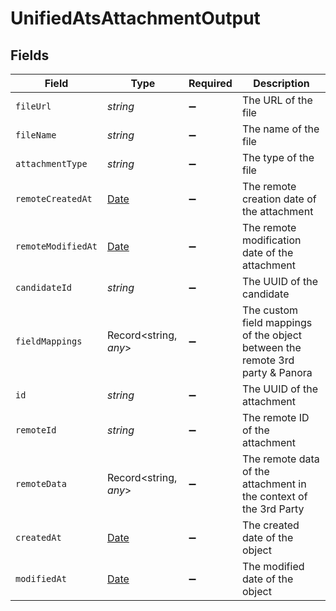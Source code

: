 # UnifiedAtsAttachmentOutput


## Fields

| Field                                                                                         | Type                                                                                          | Required                                                                                      | Description                                                                                   |
| --------------------------------------------------------------------------------------------- | --------------------------------------------------------------------------------------------- | --------------------------------------------------------------------------------------------- | --------------------------------------------------------------------------------------------- |
| `fileUrl`                                                                                     | *string*                                                                                      | :heavy_minus_sign:                                                                            | The URL of the file                                                                           |
| `fileName`                                                                                    | *string*                                                                                      | :heavy_minus_sign:                                                                            | The name of the file                                                                          |
| `attachmentType`                                                                              | *string*                                                                                      | :heavy_minus_sign:                                                                            | The type of the file                                                                          |
| `remoteCreatedAt`                                                                             | [Date](https://developer.mozilla.org/en-US/docs/Web/JavaScript/Reference/Global_Objects/Date) | :heavy_minus_sign:                                                                            | The remote creation date of the attachment                                                    |
| `remoteModifiedAt`                                                                            | [Date](https://developer.mozilla.org/en-US/docs/Web/JavaScript/Reference/Global_Objects/Date) | :heavy_minus_sign:                                                                            | The remote modification date of the attachment                                                |
| `candidateId`                                                                                 | *string*                                                                                      | :heavy_minus_sign:                                                                            | The UUID of the candidate                                                                     |
| `fieldMappings`                                                                               | Record<string, *any*>                                                                         | :heavy_minus_sign:                                                                            | The custom field mappings of the object between the remote 3rd party & Panora                 |
| `id`                                                                                          | *string*                                                                                      | :heavy_minus_sign:                                                                            | The UUID of the attachment                                                                    |
| `remoteId`                                                                                    | *string*                                                                                      | :heavy_minus_sign:                                                                            | The remote ID of the attachment                                                               |
| `remoteData`                                                                                  | Record<string, *any*>                                                                         | :heavy_minus_sign:                                                                            | The remote data of the attachment in the context of the 3rd Party                             |
| `createdAt`                                                                                   | [Date](https://developer.mozilla.org/en-US/docs/Web/JavaScript/Reference/Global_Objects/Date) | :heavy_minus_sign:                                                                            | The created date of the object                                                                |
| `modifiedAt`                                                                                  | [Date](https://developer.mozilla.org/en-US/docs/Web/JavaScript/Reference/Global_Objects/Date) | :heavy_minus_sign:                                                                            | The modified date of the object                                                               |